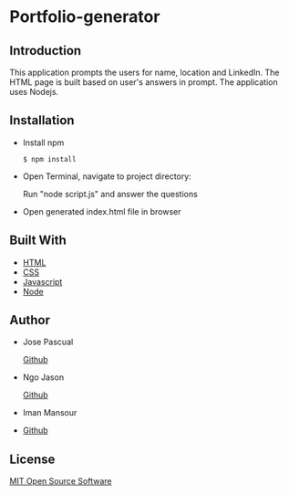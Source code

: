 # Portfolio-generator

## Introduction

This application prompts the users for name, location and LinkedIn. The HTML page is built based on user's answers in prompt. The application uses Nodejs.

## Installation

- Install npm

  `$ npm install`

- Open Terminal, navigate to project directory:

  Run "node script.js" and answer the questions

- Open generated index.html file in browser

## Built With

- [HTML](https://developer.mozilla.org/en-US/docs/Web/HTML)
- [CSS](https://developer.mozilla.org/en-US/docs/Web/CSS)
- [Javascript](https://developer.mozilla.org/en-US/docs/Web/JavaScript)
- [Node](https://nodejs.org/en/)

## Author

- Jose Pascual

  [Github](https://github.com/plotinusspascual)

- Ngo Jason

  [Github](https://github.com/jsncorn)

- Iman Mansour
- [Github](https://github.com/imanmansour86)

## License

[MIT Open Source Software](https://choosealicense.com/licenses/mit/)
